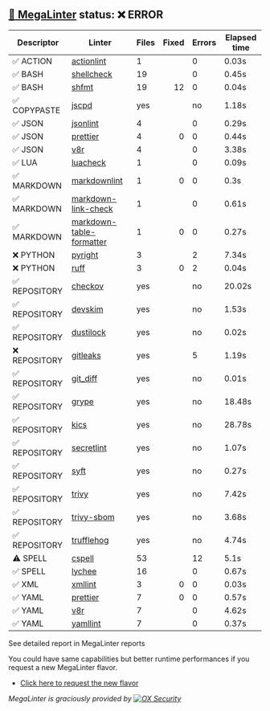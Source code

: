 ## [🦙 MegaLinter](https://megalinter.io/8.0.0) status: ❌ ERROR

| Descriptor  |                                               Linter                                                |Files|Fixed|Errors|Elapsed time|
|-------------|-----------------------------------------------------------------------------------------------------|-----|----:|------|------------|
|✅ ACTION    |[actionlint](https://megalinter.io/8.0.0/descriptors/action_actionlint)                              |    1|     |     0|0.03s       |
|✅ BASH      |[shellcheck](https://megalinter.io/8.0.0/descriptors/bash_shellcheck)                                |   19|     |     0|0.45s       |
|✅ BASH      |[shfmt](https://megalinter.io/8.0.0/descriptors/bash_shfmt)                                          |   19|   12|     0|0.04s       |
|✅ COPYPASTE |[jscpd](https://megalinter.io/8.0.0/descriptors/copypaste_jscpd)                                     |yes  |     |no    |1.18s       |
|✅ JSON      |[jsonlint](https://megalinter.io/8.0.0/descriptors/json_jsonlint)                                    |    4|     |     0|0.29s       |
|✅ JSON      |[prettier](https://megalinter.io/8.0.0/descriptors/json_prettier)                                    |    4|    0|     0|0.44s       |
|✅ JSON      |[v8r](https://megalinter.io/8.0.0/descriptors/json_v8r)                                              |    4|     |     0|3.38s       |
|✅ LUA       |[luacheck](https://megalinter.io/8.0.0/descriptors/lua_luacheck)                                     |    1|     |     0|0.09s       |
|✅ MARKDOWN  |[markdownlint](https://megalinter.io/8.0.0/descriptors/markdown_markdownlint)                        |    1|    0|     0|0.3s        |
|✅ MARKDOWN  |[markdown-link-check](https://megalinter.io/8.0.0/descriptors/markdown_markdown_link_check)          |    1|     |     0|0.61s       |
|✅ MARKDOWN  |[markdown-table-formatter](https://megalinter.io/8.0.0/descriptors/markdown_markdown_table_formatter)|    1|    0|     0|0.27s       |
|❌ PYTHON    |[pyright](https://megalinter.io/8.0.0/descriptors/python_pyright)                                    |    3|     |     2|7.34s       |
|❌ PYTHON    |[ruff](https://megalinter.io/8.0.0/descriptors/python_ruff)                                          |    3|    0|     2|0.04s       |
|✅ REPOSITORY|[checkov](https://megalinter.io/8.0.0/descriptors/repository_checkov)                                |yes  |     |no    |20.02s      |
|✅ REPOSITORY|[devskim](https://megalinter.io/8.0.0/descriptors/repository_devskim)                                |yes  |     |no    |1.53s       |
|✅ REPOSITORY|[dustilock](https://megalinter.io/8.0.0/descriptors/repository_dustilock)                            |yes  |     |no    |0.02s       |
|❌ REPOSITORY|[gitleaks](https://megalinter.io/8.0.0/descriptors/repository_gitleaks)                              |yes  |     |     5|1.19s       |
|✅ REPOSITORY|[git_diff](https://megalinter.io/8.0.0/descriptors/repository_git_diff)                              |yes  |     |no    |0.01s       |
|✅ REPOSITORY|[grype](https://megalinter.io/8.0.0/descriptors/repository_grype)                                    |yes  |     |no    |18.48s      |
|✅ REPOSITORY|[kics](https://megalinter.io/8.0.0/descriptors/repository_kics)                                      |yes  |     |no    |28.78s      |
|✅ REPOSITORY|[secretlint](https://megalinter.io/8.0.0/descriptors/repository_secretlint)                          |yes  |     |no    |1.07s       |
|✅ REPOSITORY|[syft](https://megalinter.io/8.0.0/descriptors/repository_syft)                                      |yes  |     |no    |0.27s       |
|✅ REPOSITORY|[trivy](https://megalinter.io/8.0.0/descriptors/repository_trivy)                                    |yes  |     |no    |7.42s       |
|✅ REPOSITORY|[trivy-sbom](https://megalinter.io/8.0.0/descriptors/repository_trivy_sbom)                          |yes  |     |no    |3.68s       |
|✅ REPOSITORY|[trufflehog](https://megalinter.io/8.0.0/descriptors/repository_trufflehog)                          |yes  |     |no    |4.74s       |
|⚠️ SPELL     |[cspell](https://megalinter.io/8.0.0/descriptors/spell_cspell)                                       |53   |     |    12|5.1s        |
|✅ SPELL     |[lychee](https://megalinter.io/8.0.0/descriptors/spell_lychee)                                       |16   |     |     0|0.67s       |
|✅ XML       |[xmllint](https://megalinter.io/8.0.0/descriptors/xml_xmllint)                                       |3    |    0|     0|0.03s       |
|✅ YAML      |[prettier](https://megalinter.io/8.0.0/descriptors/yaml_prettier)                                    |7    |    0|     0|0.57s       |
|✅ YAML      |[v8r](https://megalinter.io/8.0.0/descriptors/yaml_v8r)                                              |7    |     |     0|4.62s       |
|✅ YAML      |[yamllint](https://megalinter.io/8.0.0/descriptors/yaml_yamllint)                                    |7    |     |     0|0.37s       |

See detailed report in MegaLinter reports

You could have same capabilities but better runtime performances if you request a new MegaLinter flavor.
- [Click here to request the new flavor](https://github.com/oxsecurity/megalinter/issues/new?assignees=&labels=enhancement&template=feature_request.md&title=Request%20new%20MegaLinter%20flavor&body=MegaLinter%20would%20run%20faster%20on%20my%20project%20if%20I%20had%20a%20flavor%20containing%20the%20following%20list%20of%20linters%3A%20%0A%0A%20-%20Add%20languages/linters%20list%20here%0A%0AWould%20it%20be%20possible%20to%20create%20one%20%3F%20Thanks%20%3Arelaxed%3A)

_MegaLinter is graciously provided by [![OX Security](https://www.ox.security/wp-content/uploads/2022/06/logo.svg?ref=megalinter_comment)](https://www.ox.security/?ref=megalinter)_